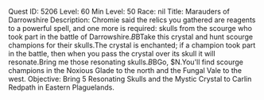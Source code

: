Quest ID: 5206
Level: 60
Min Level: 50
Race: nil
Title: Marauders of Darrowshire
Description: Chromie said the relics you gathered are reagents to a powerful spell, and one more is required: skulls from the scourge who took part in the battle of Darrowshire.$B$BTake this crystal and hunt scourge champions for their skulls.The crystal is enchanted; if a champion took part in the battle, then when you pass the crystal over its skull it will resonate.Bring me those resonating skulls.$B$BGo, $N.You'll find scourge champions in the Noxious Glade to the north and the Fungal Vale to the west.
Objective: Bring 5 Resonating Skulls and the Mystic Crystal to Carlin Redpath in Eastern Plaguelands.
